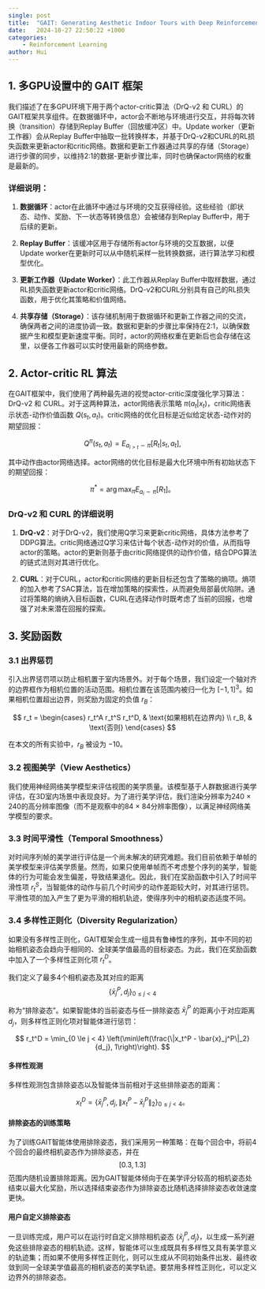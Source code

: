 ```yaml
---
single: post
title:  "GAIT: Generating Aesthetic Indoor Tours with Deep Reinforcement Learning"
date:   2024-10-27 22:50:22 +1000
categories: 
    - Reinforcement Learning
author: Hui
---
```


## 1. 多GPU设置中的 GAIT 框架

我们描述了在多GPU环境下用于两个actor-critic算法（DrQ-v2 和 CURL）的GAIT框架共享组件。在数据循环中，actor会不断地与环境进行交互，并将每次转换（transition）存储到Replay Buffer（回放缓冲区）中。Update worker（更新工作器）会从Replay Buffer中抽取一批转换样本，并基于DrQ-v2和CURL的RL损失函数来更新actor和critic网络。数据和更新工作器通过共享的存储（Storage）进行步骤的同步，以维持2:1的数据-更新步骤比率，同时也确保actor网络的权重是最新的。

### 详细说明：

1. **数据循环**：actor在此循环中通过与环境的交互获得经验。这些经验（即状态、动作、奖励、下一状态等转换信息）会被储存到Replay Buffer中，用于后续的更新。

2. **Replay Buffer**：该缓冲区用于存储所有actor与环境的交互数据，以便Update worker在更新时可以从中随机采样一批转换数据，进行算法学习和模型优化。

3. **更新工作器（Update Worker）**：此工作器从Replay Buffer中取样数据，通过RL损失函数更新actor和critic网络。DrQ-v2和CURL分别具有自己的RL损失函数，用于优化其策略和价值网络。

4. **共享存储（Storage）**：该存储机制用于数据循环和更新工作器之间的交流，确保两者之间的进度协调一致。数据和更新的步骤比率保持在2:1，以确保数据产生和模型更新速度平衡。同时，actor的网络权重在更新后也会存储在这里，以便各工作器可以实时使用最新的网络参数。

## 2. Actor-critic RL 算法

在GAIT框架中，我们使用了两种最先进的视觉actor-critic深度强化学习算法：DrQ-v2 和 CURL。对于这两种算法，actor网络表示策略 $\pi(a_t | x_t)$，critic网络表示状态-动作价值函数 $Q(s_t, a_t)$。critic网络的优化目标是近似给定状态-动作对的期望回报：

$$
Q^{\pi}(s_t, a_t) = E_{a_{i>t} \sim \pi}[R_t | s_t, a_t],
$$

其中动作由actor网络选择。actor网络的优化目标是最大化环境中所有初始状态下的期望回报：

$$
\pi^* = \arg \max_{\pi} E_{a_i \sim \pi}[R_1]。
$$

### DrQ-v2 和 CURL 的详细说明

1. **DrQ-v2**：对于DrQ-v2，我们使用Q学习来更新critic网络，具体方法参考了DDPG算法。critic网络通过Q学习来估计每个状态-动作对的价值，从而指导actor的策略。actor的更新则基于由critic网络提供的动作价值，结合DPG算法的链式法则对其进行优化。

2. **CURL**：对于CURL，actor和critic网络的更新目标还包含了策略的熵项。熵项的加入参考了SAC算法，旨在增加策略的探索性，从而避免局部最优陷阱。通过将策略的熵纳入目标函数，CURL在选择动作时既考虑了当前的回报，也增强了对未来潜在回报的探索。

## 3. 奖励函数

### 3.1 出界惩罚

引入出界惩罚项以防止相机置于室内场景外。对于每个场景，我们设定一个轴对齐的边界框作为相机位置的活动范围。相机位置在该范围内被归一化为 $[-1, 1]^3$。如果相机位置超出边界，则奖励为固定的负值 $r_B$：

$$
r_t = \begin{cases} 
      r_t^A r_t^S r_t^D, & \text{如果相机在边界内} \\
      r_B, & \text{否则}
   \end{cases}
$$

在本文的所有实验中，$r_B$ 被设为 $-10$。

### 3.2 视图美学（View Aesthetics）

我们使用神经网络美学模型来评估视图的美学质量。该模型基于人群数据进行美学评估，在3D室内场景中表现良好。为了进行美学评估，我们渲染分辨率为240 × 240的高分辨率图像（而不是观察中的84 × 84分辨率图像），以满足神经网络美学模型的要求。

### 3.3 时间平滑性（Temporal Smoothness）

对时间序列帧的美学进行评估是一个尚未解决的研究难题。我们目前依赖于单帧的美学模型来评估美学质量。然而，如果只使用单帧而不考虑整个序列的美学，智能体的行为可能会发生偏差，导致结果退化。因此，我们在奖励函数中引入了时间平滑性项 $r_t^S$，当智能体的动作与前几个时间步的动作差距较大时，对其进行惩罚。平滑性项的加入产生了更为平滑的相机轨迹，使得序列中的相机姿态适度不同。

### 3.4 多样性正则化（Diversity Regularization）

如果没有多样性正则化，GAIT框架会生成一组具有鲁棒性的序列，其中不同的初始相机姿态会趋向于相同的、全球美学值最高的目标姿态。为此，我们在奖励函数中加入了一个多样性正则化项 $r_t^D$。

我们定义了最多4个相机姿态及其对应的距离 
$$ \{\bar{x}_j^P, d_j\}_{0 \le j < 4} $$

称为“排除姿态”。如果智能体的当前姿态与任一排除姿态 
$\bar{x}_j^P$ 的距离小于对应距离 $d_j$，则多样性正则化项对智能体进行惩罚：

$$
r_t^D = \min_{0 \le j < 4} \left(\min\left(\frac{\|x_t^P - \bar{x}_j^P\|_2}{d_j}, 1\right)\right).
$$

#### 多样性观测

多样性观测包含排除姿态以及智能体当前相对于这些排除姿态的距离：

$$
x_t^D = \{\bar{x}_j^P, d_j, \|x_t^P - \bar{x}_j^P\|_2\}_{0 \le j < 4}。
$$

#### 排除姿态的训练策略

为了训练GAIT智能体使用排除姿态，我们采用另一种策略：在每个回合中，将前4个回合的最终相机姿态作为排除姿态，并在 $$ [0.3, 1.3] $$ 范围内随机设置排除距离。因为GAIT智能体倾向于在美学评分较高的相机姿态处结束以最大化奖励，所以选择结束姿态作为排除姿态比随机选择排除姿态收敛速度更快。

#### 用户自定义排除姿态

一旦训练完成，用户可以在运行时自定义排除相机姿态 $\{\bar{x}_j^P, d_j\}$，以生成一系列避免这些排除姿态的相机轨迹。这样，智能体可以生成既具有多样性又具有美学意义的轨迹集；而如果不使用多样性正则化，则可以生成从不同初始条件出发、最终收敛到同一全球美学值最高的相机姿态的美学轨迹。要禁用多样性正则化，可以定义边界外的排除姿态。
